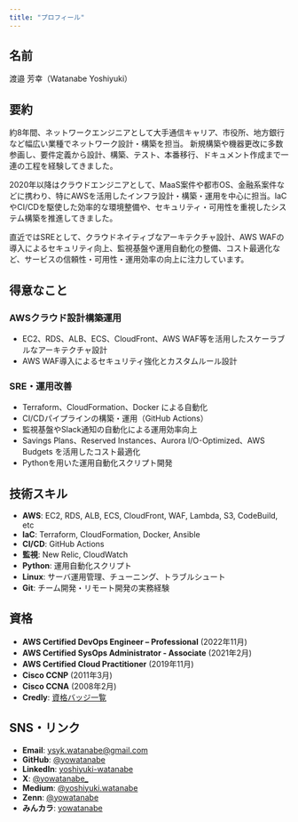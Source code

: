 ```yaml
---
title: "プロフィール"
---
```




## 名前

渡邉 芳幸（Watanabe Yoshiyuki）

## 要約

約8年間、ネットワークエンジニアとして大手通信キャリア、市役所、地方銀行など幅広い業種でネットワーク設計・構築を担当。
新規構築や機器更改に多数参画し、要件定義から設計、構築、テスト、本番移行、ドキュメント作成まで一連の工程を経験してきました。

2020年以降はクラウドエンジニアとして、MaaS案件や都市OS、金融系案件などに携わり、特にAWSを活用したインフラ設計・構築・運用を中心に担当。IaCやCI/CDを駆使した効率的な環境整備や、セキュリティ・可用性を重視したシステム構築を推進してきました。

直近ではSREとして、クラウドネイティブなアーキテクチャ設計、AWS WAFの導入によるセキュリティ向上、監視基盤や運用自動化の整備、コスト最適化など、サービスの信頼性・可用性・運用効率の向上に注力しています。

## 得意なこと

### AWSクラウド設計構築運用

- EC2、RDS、ALB、ECS、CloudFront、AWS WAF等を活用したスケーラブルなアーキテクチャ設計
- AWS WAF導入によるセキュリティ強化とカスタムルール設計

### SRE・運用改善

- Terraform、CloudFormation、Docker による自動化
- CI/CDパイプラインの構築・運用（GitHub Actions）
- 監視基盤やSlack通知の自動化による運用効率向上
- Savings Plans、Reserved Instances、Aurora I/O-Optimized、AWS Budgets を活用したコスト最適化
- Pythonを用いた運用自動化スクリプト開発

## 技術スキル

- **AWS**: EC2, RDS, ALB, ECS, CloudFront, WAF, Lambda, S3, CodeBuild, etc
- **IaC**: Terraform, CloudFormation, Docker, Ansible
- **CI/CD**: GitHub Actions
- **監視**: New Relic, CloudWatch
- **Python**: 運用自動化スクリプト
- **Linux**: サーバ運用管理、チューニング、トラブルシュート
- **Git**: チーム開発・リモート開発の実務経験

## 資格

- **AWS Certified DevOps Engineer – Professional** (2022年11月)
- **AWS Certified SysOps Administrator - Associate** (2021年2月)
- **AWS Certified Cloud Practitioner** (2019年11月)
- **Cisco CCNP** (2011年3月)
- **Cisco CCNA** (2008年2月)
- **Credly**: [資格バッジ一覧](https://www.credly.com/users/yoshiyuki-watanabe.38174ce7/badges#credly)

## SNS・リンク

- **Email**: [ysyk.watanabe@gmail.com](mailto:ysyk.watanabe@gmail.com)
- **GitHub**: [@yowatanabe](https://github.com/yowatanabe)
- **LinkedIn**: [yoshiyuki-watanabe](https://www.linkedin.com/in/yoshiyuki-watanabe/)
- **X**: [@yowatanabe_](https://x.com/yowatanabe_)
- **Medium**: [@yoshiyuki.watanabe](https://medium.com/@yoshiyuki.watanabe)
- **Zenn**: [@yowatanabe](https://zenn.dev/yowatanabe)
- **みんカラ**: [yowatanabe](https://minkara.carview.co.jp/userid/3538194/profile/)
